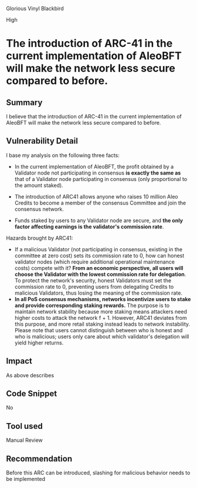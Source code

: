 Glorious Vinyl Blackbird

High

# The introduction of ARC-41 in the current implementation of AleoBFT will make the network less secure compared to before.

## Summary

I believe that the introduction of ARC-41 in the current implementation of AleoBFT will make the network less secure compared to before.

## Vulnerability Detail

I base my analysis on the following three facts:

- In the current implementation of AleoBFT, the profit obtained by a Validator node not participating in consensus **is exactly the same as** that of a Validator node participating in consensus (only proportional to the amount staked).

- The introduction of ARC41 allows anyone who raises 10 million Aleo Credits to become a member of the consensus Committee and join the consensus network.
- Funds staked by users to any Validator node are secure, and **the only factor affecting earnings is the validator's commission rate**.

Hazards brought by ARC41:

- If a malicious Validator (not participating in consensus, existing in the committee at zero cost) sets its commission rate to 0, how can honest validator nodes (which require additional operational maintenance costs) compete with it? **From an economic perspective, all users will choose the Validator with the lowest commission rate for delegation**. To protect the network's security, honest Validators must set the commission rate to 0, preventing users from delegating Credits to malicious Validators, thus losing the meaning of the commission rate.
- **In all PoS consensus mechanisms, networks incentivize users to stake and provide corresponding staking rewards.** The purpose is to maintain network stability because more staking means attackers need higher costs to attack the network f + 1. However, ARC41 deviates from this purpose, and more retail staking instead leads to network instability. Please note that users cannot distinguish between who is honest and who is malicious; users only care about which validator's delegation will yield higher returns.

## Impact

As above describes



## Code Snippet

No

## Tool used

Manual Review

## Recommendation

Before this ARC can be introduced, slashing for malicious behavior needs to be implemented
